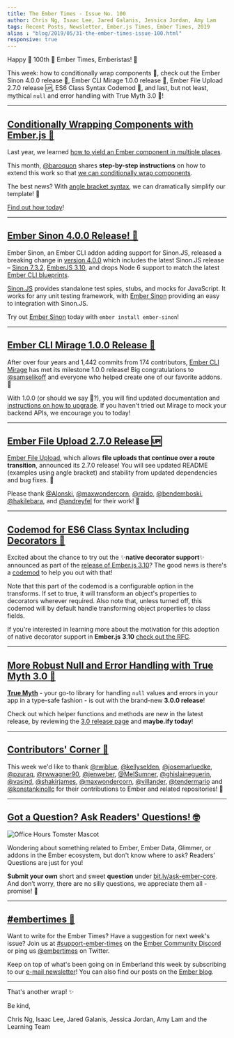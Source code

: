 ```yaml
---
title: The Ember Times - Issue No. 100
author: Chris Ng, Isaac Lee, Jared Galanis, Jessica Jordan, Amy Lam
tags: Recent Posts, Newsletter, Ember.js Times, Ember Times, 2019
alias : "blog/2019/05/31-the-ember-times-issue-100.html"
responsive: true
---
```


Happy 🎉 100th 🥳 Ember Times, Emberistas! 🐹

This week:
how to conditionally wrap components 💝,
check out the Ember Sinon 4.0.0 release 💯,
Ember CLI Mirage 1.0.0 release 🎉,
Ember File Upload 2.7.0 release 🆙,
ES6 Class Syntax Codemod 🤖,
and last, but not least, 
mythical `null` and error handling with True Myth 3.0 🔮!

---

## [Conditionally Wrapping Components with Ember.js 💝](https://dockyard.com/blog/2019/05/21/conditionally-wrapping-components-with-ember-js)

Last year, we learned [how to yield an Ember component in multiple places](https://dockyard.com/blog/2018/11/26/how-to-yield-an-ember-component-in-multiple-places).

This month, [@baroquon](https://github.com/baroquon) shares **step-by-step instructions** on how to extend this work so that [we can conditionally wrap components](https://dockyard.com/blog/2019/05/21/conditionally-wrapping-components-with-ember-js).

The best news? With [angle bracket syntax](https://guides.emberjs.com/release/reference/syntax-conversion-guide/#toc_angle-bracket-syntax), we can dramatically simplify our template! 💯

[Find out how today](https://dockyard.com/blog/2019/05/21/conditionally-wrapping-components-with-ember-js)!

---

## [Ember Sinon 4.0.0 Release! 💯](https://twitter.com/JordanHawker/status/1131293493492457472)

Ember Sinon, an Ember CLI addon adding support for Sinon.JS, released a breaking change in [version 4.0.0](https://github.com/csantero/ember-sinon/releases/tag/4.0.0) which includes the latest Sinon.JS release – [Sinon 7.3.2](https://github.com/sinonjs/sinon/releases/tag/v7.3.2), [EmberJS 3.10](https://blog.emberjs.com/2019/05/21/ember-3-10-released.html), and drops Node 6 support to match the latest [Ember CLI blueprints](https://github.com/ember-cli/ember-cli/pull/8563).

[Sinon.JS](https://sinonjs.org/) provides standalone test spies, stubs, and mocks for JavaScript. It works for any unit testing framework, with [Ember Sinon](https://github.com/csantero/ember-sinon) providing an easy to integration with Sinon.JS.

Try out [Ember Sinon](https://github.com/csantero/ember-sinon) today with `ember install ember-sinon`!

---

## [Ember CLI Mirage 1.0.0 Release 🎉](https://twitter.com/samselikoff/status/1131306153764380673)

After over four years and 1,442 commits from 174 contributors, [Ember CLI Mirage](https://www.ember-cli-mirage.com/) has met its milestone 1.0.0 release! Big congratulations to [@samselikoff](https://github.com/samselikoff) and everyone who helped create one of our favorite addons. 🙌

With 1.0.0 (or should we say 💯?), you will find updated documentation and [instructions on how to upgrade](https://www.ember-cli-mirage.com/docs/getting-started/upgrade-guide). If you haven't tried out Mirage to mock your backend APIs, we encourage you to today!

---

## [Ember File Upload 2.7.0 Release 🆙](https://twitter.com/Alonski/status/1128582603894923264)

[Ember File Upload](https://github.com/adopted-ember-addons/ember-file-upload), which allows **file uploads that continue over a route transition**, announced its 2.7.0 release! You will see updated README (examples using angle bracket) and stability from updated dependencies and bug fixes. 🧡

Please thank [@Alonski](https://github.com/Alonski), [@maxwondercorn](https://github.com/maxwondercorn), [@raido](https://github.com/raido), [@bendemboski](https://github.com/bendemboski), [@hakilebara](https://github.com/hakilebara), and [@andreyfel](https://github.com/andreyfel) for their work! 💯

---

## [Codemod for ES6 Class Syntax Including Decorators 🤖](https://github.com/ember-codemods/ember-es6-class-codemod)
Excited about the chance to try out the ✨**native decorator support**✨ announced as part of the [release of Ember.js 3.10](https://blog.emberjs.com/2019/05/21/ember-3-10-released.html)? The good news is there's a [codemod](https://github.com/ember-codemods/ember-es6-class-codemod) to help you out with that!

Note that this part of the codemod is a configurable option in the transforms. If set to true, it will transform an object's properties to decorators wherever required. Also note that, unless turned off, this codemod will by default handle transforming object properties to class fields.

If you're interested in learning more about the motivation for this adoption of native decorator support in **Ember.js** **3.10** [check out the RFC](https://emberjs.github.io/rfcs/0440-decorator-support.html#motivation).

---

## [More Robust Null and Error Handling with True Myth 3.0 🔮](https://twitter.com/chriskrycho/status/1129485575621230592)

[**True Myth**](https://true-myth.js.org/) - your go-to library for handling `null` values and errors in your app in a type-safe fashion - is out with the brand-new **3.0.0 release**!

Check out which helper functions and methods are new in the latest release, by reviewing the [3.0 release page](https://github.com/true-myth/true-myth/releases/tag/v3.0.0) and **maybe.ify today**!

---

## [Contributors' Corner 👏](https://guides.emberjs.com/release/contributing/repositories/)

<p>This week we'd like to thank <a href="https://github.com/rwjblue" target="gh-user">@rwjblue</a>, <a href="https://github.com/kellyselden" target="gh-user">@kellyselden</a>, <a href="https://github.com/josemarluedke" target="gh-user">@josemarluedke</a>, <a href="https://github.com/pzuraq" target="gh-user">@pzuraq</a>, <a href="https://github.com/rwwagner90" target="gh-user">@rwwagner90</a>, <a href="https://github.com/jenweber" target="gh-user">@jenweber</a>, <a href="https://github.com/MelSumner" target="gh-user">@MelSumner</a>, <a href="https://github.com/ghislaineguerin" target="gh-user">@ghislaineguerin</a>, <a href="https://github.com/vasind" target="gh-user">@vasind</a>, <a href="https://github.com/shakirjames" target="gh-user">@shakirjames</a>, <a href="https://github.com/maxwondercorn" target="gh-user">@maxwondercorn</a>, <a href="https://github.com/villander" target="gh-user">@villander</a>, <a href="https://github.com/tendermario" target="gh-user">@tendermario</a> and <a href="https://github.com/konstankinollc" target="gh-user">@konstankinollc</a> for their contributions to Ember and related repositories! 💖</p>

---

## [Got a Question? Ask Readers' Questions! 🤓](https://docs.google.com/forms/d/e/1FAIpQLScqu7Lw_9cIkRtAiXKitgkAo4xX_pV1pdCfMJgIr6Py1V-9Og/viewform)

<div class="blog-row">
  <img class="float-right small transparent padded" alt="Office Hours Tomster Mascot" title="Readers' Questions" src="/images/tomsters/officehours.png" />

  <p>Wondering about something related to Ember, Ember Data, Glimmer, or addons in the Ember ecosystem, but don't know where to ask? Readers’ Questions are just for you!</p>

<p><strong>Submit your own</strong> short and sweet <strong>question</strong> under <a href="https://bit.ly/ask-ember-core" target="rq">bit.ly/ask-ember-core</a>. And don’t worry, there are no silly questions, we appreciate them all - promise! 🤞</p>

</div>

---

## [#embertimes 📰](https://blog.emberjs.com/tags/newsletter.html)

Want to write for the Ember Times? Have a suggestion for next week's issue? Join us at [#support-ember-times](https://discordapp.com/channels/480462759797063690/485450546887786506) on the [Ember Community Discord](https://discordapp.com/invite/zT3asNS) or ping us [@embertimes](https://twitter.com/embertimes) on Twitter.

Keep on top of what's been going on in Emberland this week by subscribing to our [e-mail newsletter](https://the-emberjs-times.ongoodbits.com/)! You can also find our posts on the [Ember blog](https://emberjs.com/blog/tags/newsletter.html).

---

That's another wrap! ✨

Be kind,

Chris Ng, Isaac Lee, Jared Galanis, Jessica Jordan, Amy Lam and the Learning Team
